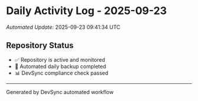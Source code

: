 # Daily Activity Log - 2025-09-23

*Automated Update:* 2025-09-23 09:41:34 UTC

## Repository Status
- ✅ Repository is active and monitored
- 🔄 Automated daily backup completed
- 📊 DevSync compliance check passed

---
Generated by DevSync automated workflow
